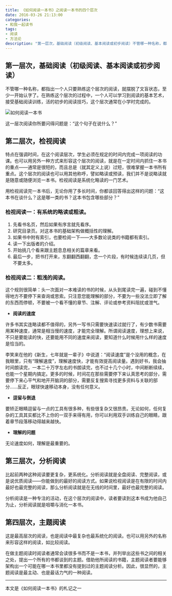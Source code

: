 ```yaml
---
title: 《如何阅读一本书》之阅读一本书的四个层次
date: 2016-03-26 21:13:00
categories:
- 和我一起读书
tags:
- 阅读
- 方法论
description: "第一层次，基础阅读（初级阅读、基本阅读或初步阅读）不管哪一种名称，都指出一个人只要熟练这个层次的阅读，就摆脱了文盲状态，至少一开始认字了。在熟练这个层次的过程中，一个人可以学习到阅读的基本艺术，接受基础阅读训练，活的初步的阅读技巧，这个层次通常在小学时完成的。"
---
```


## 第一层次，基础阅读（初级阅读、基本阅读或初步阅读）
不管哪一种名称，都指出一个人只要熟练这个层次的阅读，就摆脱了文盲状态，至少一开始认字了。在熟练这个层次的过程中，一个人可以学习到阅读的基本艺术，接受基础阅读训练，活的初步的阅读技巧，这个层次通常在小学时完成的。

![如何阅读一本书](http://upload-images.jianshu.io/upload_images/68937-93d4654b7fe97343.jpg?imageMogr2/auto-orient/strip%7CimageView2/2/w/1240)

这一层次阅读你所要问得问题是：“这个句子在说什么？”

## 第二层次，检视阅读
特点在强调时间，在这个阅读层次，学生必须在规定的时间内完成一项阅读的功课。也可以用另外一种方式来形容这个层次的阅读，就是在一定时间内抓住一本书的重点——通常是很短的，而且总是（就其定义上说）过短，很难掌握一本书所有重点。这个层次的阅读也可以用其他称呼，譬如略读或预读，我们并不是说略读就是随意或随便浏览一本书。检视阅读是系统化略读的一门艺术。

用检视阅读完一本书后，无论你用了多长时间，你都该回答得出这样的问题：“这本书在谈什么？这是哪一类的书？这本书包含哪些部分？”

### 检视阅读一：有系统的略读或粗读。
1. 先看书名页，然后如果有序言就先看序。
2. 研究目录页。对这本书的基础架构做概括性的理解。
3. 如果书中附有索引，也要检阅一下——大多数论说类的书籍都有索引。
4. 读一下出版者的介绍。
5. 开始挑几个看来跟主题息息相关的篇章来看。
6. 最后一步，把书打开来，东翻翻西翻翻，念一个片段，有时候连续读几页，但不要太多。

### 检视阅读二：粗浅的阅读。
这个规则很简单：头一次面对一本难读的书的时候，从头到尾读完一遍，碰到不懂得地方不要停下来查询或思索。只注意您能理解的部分，不要为一些没法立即了解的东西而停顿，不要被一个看不懂的章节、注解、评论或参考资料阻扰或泄气。

+ **阅读的速度**

许多书其实连略读都不值得的，另外一写书只需要快速读过就行了，有少数书需要用某种速度，通常是相当慢的速度，才能完全理解。所谓阅读速度，理想上来说，不只是要能读的快，还要能用不同的速度来阅读，要知道什么时候用什么样的速度是恰当的。

李笑来在他的《新生，七年就是一辈子》中说道：“阅读速度”是个没用的概念，在我眼里，只有“理解速度”，理解速度快，才能有效提高阅读量。遇到好书，我会抽时间朗读完，一本二十万字左右的书朗读完，也不过十几个小时，中间断断续续，也能一个星期内搞定。更多的时候，时间花在那些需要停下来认真思考的部分，需要停下来心平气和地开开脑洞的部分，需要反复搜索寻找更多资料与关联的部分……反正，眼球快速移动本身，没有任何意义。

+ **逗留与倒退**

要矫正眼睛逗留与一点的工具有很多种，有些很复杂又很昂贵。无论如何，任何复杂的工具其实都比不上你的一双手来得有用，你可以利用双手训练自己的眼睛，跟着章节段落移动得越来越快。

+ **理解的问题**

无论速度如何，理解是最重要的。

## 第三层次，分析阅读
比起前两种这种阅读要更复杂，更系统化。分析阅读就是全盘阅读、完整阅读，或是说优质阅读——你能做到的最好的阅读方式。如果说检视阅读是在有限的时间内最好也最完整的阅读，那么分析阅读就是在无线的时间里，最好也最完整的阅读。

分析阅读是一种专注的活动，在这个层次的阅读中，读者要读到这本书成为他自己为止，分析阅读就是咀嚼与消化一本书。

## 第四层次，主题阅读
这是最高层次的阅读，也是阅读中最复杂也最系统化的阅读。也可以用另外的名称来形容这样的阅读，如比较阅读。

在做主题阅读时阅读者通常会读很多书而不是一本书，并列举出这些书之间的相关之处，提出一个所有的书都谈到的主题。借助他所阅读的书籍，主题阅读者要能够架构出一个可能在哪一本书里都没有提到过的主题阅读分析。因此，很显然的，主题阅读是最主动、也是最话力气的一种阅读。

-----------------------------
本文是《如何阅读一本书》的札记之一
